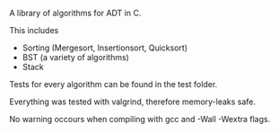 A library of algorithms for ADT in C.

This includes
- Sorting (Mergesort, Insertionsort, Quicksort)
- BST (a variety of algorithms)
- Stack

Tests for every algorithm can be found in the test folder.

Everything was tested with valgrind, therefore memory-leaks safe.

No warning occours when compiling with gcc and -Wall -Wextra flags.
